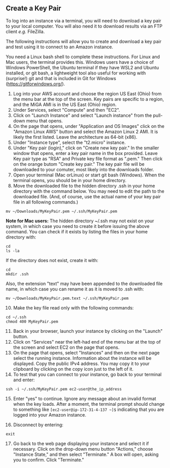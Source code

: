 ## Create a Key Pair

To log into an instance via a terminal, you will need to download a key pair to your local computer. You will also need it to download results via an FTP client *e.g.* FileZilla.  

The following instructions will allow you to create and download a key pair and test using it to connect to an Amazon instance.  

You need a Linux bash shell to complete these instructions. For Linux and Mac users, the terminal provides this. Windows users have a choice of Windows PowerShell, the Ubuntu terminal if they have WSL2 and Ubuntu installed, or git bash, a lightweight tool also useful for working with (surprise!) git and that is included in Git for Windows (https://gitforwindows.org/).  

1. Log into your AWS account and choose the region US East (Ohio) from the menu bar at the top of the screen. Key pairs are specific to a region, and the MiGA AMI is in the US East (Ohio) region.  
1. Under Services, select "Compute" and then "EC2".  
1. Click on "Launch Instance" and select "Launch instance" from the pull-down menu that opens.    
1. On the page that opens, under "Application and OS Images" click on the "Amazon Linux AWS" button and select the Amazon Linux 2 AMI. It is likely the first listed. Leave the architecture as 64-bit (x86).  
1. Under "Instance type", select  the "t2.micro" instance.  
1. Under "Key pair (login)," click on "Create new key pair." In the smaller window that opens, enter a key pair name in the box provided. Leave Key pair type as "RSA" and Private key file format as ".pem." Then click on the orange butom "Create key pair." The key pair file will be downloaded to your comuter, most likely into the downloads folder.
1. Open your terminal (Mac orLinux) or start git bash (Windows). When the terminal opens, you should be in your home directory. 
1. Move the downloaded file to the hidden directory .ssh in your home directory with the command below. You may need to edit the path to the downloaded file. (And, of course, use the actual name of your key pair file in all following commands.) 

```
mv ~/Downloads/MyKeyPair.pem ~/.ssh/MyKeyPair.pem
```
**Note for Mac users:** The hidden directory ~/.ssh may not exist on your system, in which case you need to create it before issuing the above command. You can check if it exists by listing the files in your home directory with:  

```
cd
ls -la
```

If the directory does not exist, create it with:  

```
cd 
mkdir .ssh
```

Also, the extension "text" may have been appended to the downloaded file name, in which case you can rename it as it is moved to .ssh with:  

```
mv ~/Downloads/MyKeyPair.pem.text ~/.ssh/MyKeyPair.pem
```

10. Make the key file read only with the following commands:

```
cd ~/.ssh
chmod 400 MyKeyPair.pem
```

11. Back in your browser, launch your instance by clicking on the "Launch" button.   
1. Click on "Services" near the left-had end of the menu bar at the top of the screen and select EC2 on the page that opens.  
1. On the page that opens, select "Instances" and then on the next page select the running instance. Information about the instance will be displayed. Copy the public IPv4 address. You may copy it to your clipboard by clicking on the copy icon just to the left of it.  
1. To test that you can connect to your instance, go back to your terminal and enter:  

```
ssh -i ~/.ssh/MyKeyPair.pem ec2-user@the_ip_address
```
15. Enter "yes" to continue. Ignore any message about an invalid format when the key loads. After a moment, the terminal prompt should change to something like `[ec2-user@ip-172-31-4-137 ~]$` indicating that you are logged into your Amazon instance.

1. Disconnect by entering:  

```
exit
```
17. Go back to the web page displaying your instance and select it if necessary. Click on the drop-down menu button "Actions," choose "Instance State," and then select "Terminate." A box will open, asking you to confirm. Click "Terminate."